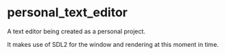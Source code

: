# personal_text_editor
A text editor being created as a personal project.

It makes use of SDL2 for the window and rendering at this moment in time.
